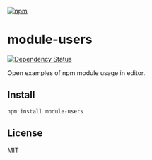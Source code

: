 [![npm](https://nodei.co/npm/module-users.png)](https://npmjs.com/package/module-users)

# module-users

[![Dependency Status][david-badge]][david]

Open examples of npm module usage in editor.

[david]: https://david-dm.org/eush77/module-users
[david-badge]: https://david-dm.org/eush77/module-users.png

## Install

```
npm install module-users
```

## License

MIT
